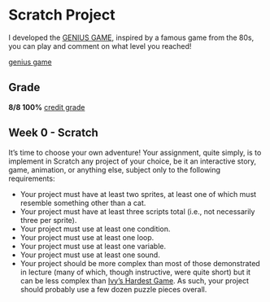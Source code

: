 # Scratch Project

I developed the [GENIUS GAME](https://scratch.mit.edu/projects/490290830/), inspired by a famous game from the 80s, you can play and comment on what level you reached!

[genius game](./genius_game.png)

## Grade

**8/8 100%**
[credit grade](./scratch_grade.png)

## Week 0 - Scratch

It’s time to choose your own adventure! Your assignment, quite simply, is to implement in Scratch any project of your choice, be it an interactive story, game, animation, or anything else, subject only to the following requirements:

* Your project must have at least two sprites, at least one of which must resemble something other than a cat.
* Your project must have at least three scripts total (i.e., not necessarily three per sprite).
* Your project must use at least one condition.
* Your project must use at least one loop.
* Your project must use at least one variable.
* Your project must use at least one sound.
* Your project should be more complex than most of those demonstrated in lecture (many of which, though instructive, were quite short) but it can be less complex than [Ivy’s Hardest Game](https://scratch.mit.edu/projects/326129587/). As such, your project should probably use a few dozen puzzle pieces overall.